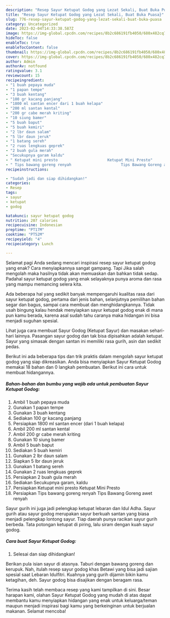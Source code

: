 ```yaml
---
description: "Resep Sayur Ketupat Godog yang Lezat Sekali, Buat Buka Puasa}"
title: "Resep Sayur Ketupat Godog yang Lezat Sekali, Buat Buka Puasa}"
slug: 776-resep-sayur-ketupat-godog-yang-lezat-sekali-buat-buka-puasa
category: Uncategorized
date: 2023-02-04T14:33:38.587Z
image: https://img-global.cpcdn.com/recipes/8b2c686191fb4050/680x482cq70/sayur-ketupat-godog-foto-resep-utama.jpg
hideToc: false
enableToc: true
enableTocContent: false
thumbnail: https://img-global.cpcdn.com/recipes/8b2c686191fb4050/680x482cq70/sayur-ketupat-godog-foto-resep-utama.jpg
cover: https://img-global.cpcdn.com/recipes/8b2c686191fb4050/680x482cq70/sayur-ketupat-godog-foto-resep-utama.jpg
author: Admin
authorAv: notfound
ratingvalue: 3.1
reviewcount: 15
recipeingredient:
- "1 buah pepaya muda"
- "1 papan tempe"
- "3 buah kentang"
- "100 gr kacang panjang"
- "1800 ml santan encer dari 1 buah kelapa"
- "200 ml santan kental"
- "200 gr cabe merah kriting"
- "10 siung bamer"
- "5 buah baput"
- "5 buah kemiri"
- "2 lbr daun salam"
- "5 lbr daun jeruk"
- "1 batang sereh"
- "2 ruas lengkuas geprek"
- "2 buah gula merah"
- "Secukupnya garam kaldu"
- " Ketupat mini presto                      Ketupat Mini Presto"
- " Tips bawang goreng renyah                      Tips Bawang Goreng awet renyah"
recipeinstructions:

- "Sudah jadi dan siap dihidangkan!"
categories:
- Resep
tags:
- sayur
- ketupat
- godog

katakunci: sayur ketupat godog 
nutrition: 207 calories
recipecuisine: Indonesian
preptime: "PT17M"
cooktime: "PT52M"
recipeyield: "4"
recipecategory: Lunch

---
```



Selamat pagi Anda sedang mencari inspirasi resep sayur ketupat godog yang enak? Cara menyiapkannya sangat gampang. Tapi Jika salah mengolah maka hasilnya tidak akan memuaskan dan bahkan tidak sedap. Padahal sayur ketupat godog yang enak selayaknya punya aroma dan rasa yang mampu memancing selera kita.


Ada beberapa hal yang sedikit banyak mempengaruhi kualitas rasa dari sayur ketupat godog, pertama dari jenis bahan, selanjutnya pemilihan bahan segar dan bagus, sampai cara membuat dan menghidangkannya. Tidak usah bingung kalau hendak menyiapkan sayur ketupat godog enak di mana pun kamu berada, karena asal sudah tahu caranya maka hidangan ini bisa menjadi suguhan spesial.

Lihat juga cara membuat Sayur Godog (Ketupat Sayur) dan masakan sehari-hari lainnya. Pasangan sayur godog dan tak bisa dipisahkan adalah ketupat. Sayur yang simasak dengan santan ini memiliki rasa gurih, asin dan sedikit pedas.


Berikut ini ada beberapa tips dan trik praktis dalam mengolah sayur ketupat godog yang siap dikreasikan. Anda bisa menyiapkan Sayur Ketupat Godog memakai 18 bahan dan 0 langkah pembuatan. Berikut ini cara untuk membuat hidangannya.

<!--inarticleads1-->

##### Bahan-bahan dan bumbu yang wajib ada untuk pembuatan Sayur Ketupat Godog:

1. Ambil 1 buah pepaya muda
1. Gunakan 1 papan tempe
1. Gunakan 3 buah kentang
1. Sediakan 100 gr kacang panjang
1. Persiapkan 1800 ml santan encer (dari 1 buah kelapa)
1. Ambil 200 ml santan kental
1. Ambil 200 gr cabe merah kriting
1. Gunakan 10 siung bamer
1. Ambil 5 buah baput
1. Sediakan 5 buah kemiri
1. Gunakan 2 lbr daun salam
1. Siapkan 5 lbr daun jeruk
1. Gunakan 1 batang sereh
1. Gunakan 2 ruas lengkuas geprek
1. Persiapkan 2 buah gula merah
1. Sediakan Secukupnya garam, kaldu
1. Persiapkan  Ketupat mini presto                      Ketupat Mini Presto
1. Persiapkan  Tips bawang goreng renyah                      Tips Bawang Goreng awet renyah


Sayur gurih ini juga jadi pelengkap ketupat lebaran dan Idul Adha. Sayur gurih atau sayur godog merupakan sayur berkuah santan yang biasa menjadi pelengkap lontong sayur. Tiap daerah punya racikan sayur gurih berbeda. Tata potongan ketupat di piring, lalu siram dengan kuah sayur godog. 

<!--inarticleads2-->

##### Cara buat Sayur Ketupat Godog:


1. Selesai dan siap dihidangkan!

Berikan pula isian sayur di atasnya. Taburi dengan bawang goreng dan kerupuk. Nah, itulah resep sayur godog khas Betawi yang bisa jadi sajian spesial saat Lebaran Idulfitri. Kuahnya yang gurih dijamin bikin kamu ketagihan, deh. Sayur godog bisa disajikan dengan beragam rasa. 

Terima kasih telah membaca resep yang kami tampilkan di sini. Besar harapan kami, olahan Sayur Ketupat Godog yang mudah di atas dapat membantu kamu menyiapkan hidangan yang enak untuk keluarga/teman maupun menjadi inspirasi bagi kamu yang berkeinginan untuk berjualan makanan. Selamat mencoba!
